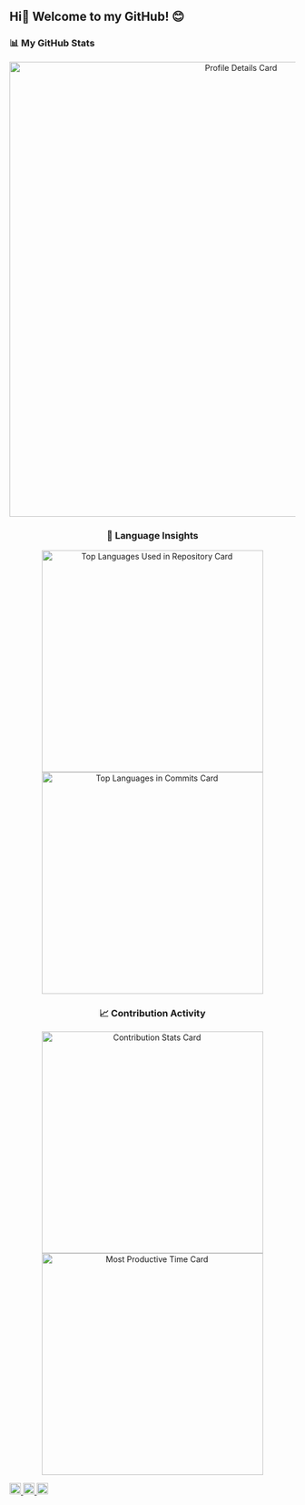 ## Hi👋 Welcome to my GitHub! 😊

### 📊 My GitHub Stats

<div align="center">
  <img src="https://github-profile-summary-cards.vercel.app/api/cards/profile-details?username=anton-fuji&theme=github_dark" alt="Profile Details Card" width="800" />
</div>

<div align="center">
  <h3>📌 Language Insights</h3>
  <div>
    <img src="https://github-profile-summary-cards.vercel.app/api/cards/repos-per-language?username=anton-fuji&theme=github_dark" alt="Top Languages Used in Repository Card" width="390" />
    <img src="https://github-profile-summary-cards.vercel.app/api/cards/most-commit-language?username=anton-fuji&theme=github_dark" alt="Top Languages in Commits Card" width="390" />
  </div>
</div>

<div align="center">
  <h3>📈 Contribution Activity</h3>
  <img src="https://github-profile-summary-cards.vercel.app/api/cards/stats?username=anton-fuji&theme=github_dark" alt="Contribution Stats Card" width="390" />
  <img src="https://github-profile-summary-cards.vercel.app/api/cards/productive-time?username=anton-fuji&theme=github_dark" alt="Most Productive Time Card" width="390" />
</div>



<p align="left">
  <a href="https://github.com/anton-fuji">
    <img height="20" src="https://komarev.com/ghpvc/?username=anton-fuji" />
  </a>
  <!-- <a href="https://github.com/anton-fuji">
    <img height="20" src="https://img.shields.io/github/followers/Keichan15?label=follow&logo=github&style=flat" />
  </a> -->
  <a href="http://qiita.com/fujifuji1414">
    <img height="20" src="https://qiita-badge.apiapi.app/s/fujifuji1414/posts.svg" />
  </a>
  <a href="http://qiita.com/fujifuji1414">
    <img height="20" src="https://qiita-badge.apiapi.app/s/fujifuji1414/contributions.svg" />
  </a>
</p>

